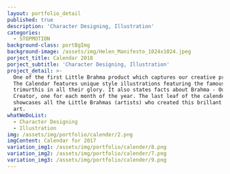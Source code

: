 ```yaml
---
layout: portfolio_detail
published: true
description: 'Character Designing, Illustration'
categories:
  - STOPMOTION
background-class: portBgImg
background-image: /assets/img/Helen_Manifesto_1024x1024.jpeg
porject_title: Calendar 2018
porject_subtitle: 'Character Designing, Illustration'
project_detail: >-
  One of the first Little Brahma product which captures our creative prowess.
  The Calendar features unique style illustrations featuring the famous
  trimurthis in all their glory. It also states facts about Brahma - Our Lord
  Creator, one for each month of the year. The last leaf of the calender
  showcases all the Little Brahmas (artists) who created this brillant piece of
  art.
whatWeDoList:
  - Character Designing
  - Illustration
img: /assets/img/portfolio/calender/2.png
imgContent: Calendar for 2017
variation_img1: /assets/img/portfolio/calender/8.png
variation_img2: /assets/img/portfolio/calender/7.png
variation_img3: /assets/img/portfolio/calender/9.png
---
```

